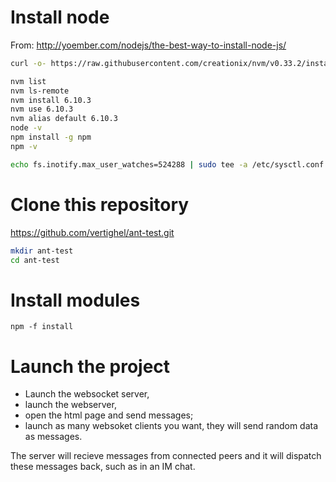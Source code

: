

# Install node

From:
http://yoember.com/nodejs/the-best-way-to-install-node-js/
	 
```bash
curl -o- https://raw.githubusercontent.com/creationix/nvm/v0.33.2/install.sh | bash	

nvm list
nvm ls-remote
nvm install 6.10.3
nvm use 6.10.3
nvm alias default 6.10.3
node -v
npm install -g npm
npm -v

echo fs.inotify.max_user_watches=524288 | sudo tee -a /etc/sysctl.conf && sudo sysctl -p

```

# Clone this repository

https://github.com/vertighel/ant-test.git

```bash
mkdir ant-test
cd ant-test
```
# Install modules

```
npm -f install
```
# Launch the project

 - Launch the websocket server,
 - launch the webserver,
 - open the html page and send messages;
 - launch as many websoket clients you want, they will send random data as messages.

The server will recieve messages from connected peers and it will dispatch these messages back, such as in an IM chat.
